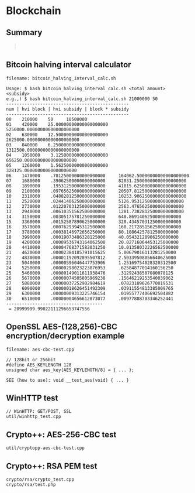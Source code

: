 Blockchain
===============


Summary
----------
> <br>



Bitcoin halving interval calculator
----------
>

    filename: bitcoin_halving_interval_calc.sh

    Usage: $ bash bitcoin_halving_interval_calc.sh <total amount> <subsidy>
    e.g.,) $ bash bitcoin_halving_interval_calc.sh 21000000 50
    -----------------------------------------------
    num | hvi block | hvi subsidy | block * subsidy
    -----------------------------------------------
    00    210000    50     10500000
    01    420000    25.00000000000000000000     5250000.00000000000000000000
    02    630000    12.50000000000000000000     2625000.00000000000000000000
    03    840000    6.25000000000000000000     1312500.00000000000000000000
    04    1050000    3.12500000000000000000     656250.00000000000000000000
    05    1260000    1.56250000000000000000     328125.00000000000000000000
    06    1470000    .78125000000000000000     164062.50000000000000000000
    07    1680000    .39062500000000000000     82031.25000000000000000000
    08    1890000    .19531250000000000000     41015.62500000000000000000
    09    2100000    .09765625000000000000     20507.81250000000000000000
    10    2310000    .04882812500000000000     10253.90625000000000000000
    11    2520000    .02441406250000000000     5126.95312500000000000000
    12    2730000    .01220703125000000000     2563.47656250000000000000
    13    2940000    .00610351562500000000     1281.73828125000000000000
    14    3150000    .00305175781250000000     640.86914062500000000000
    15    3360000    .00152587890625000000     320.43457031250000000000
    16    3570000    .00076293945312500000     160.21728515625000000000
    17    3780000    .00038146972656250000     80.10864257812500000000
    18    3990000    .00019073486328125000     40.05432128906250000000
    19    4200000    .00009536743164062500     20.02716064453125000000
    20    4410000    .00004768371582031250     10.01358032226562500000
    21    4620000    .00002384185791015625     5.00679016113281250000
    22    4830000    .00001192092895507812     2.50339508056640625000
    23    5040000    .00000596046447753906     1.25169754028320312500
    24    5250000    .00000298023223876953     .62584877014160156250
    25    5460000    .00000149011611938476     .31292438507080078125
    26    5670000    .00000074505805969238     .15646219253540039062
    27    5880000    .00000037252902984619     .07823109626770019531
    28    6090000    .00000018626451492309     .03911554813385009765
    29    6300000    .00000009313225746154     .01955777406692504882
    30    6510000    .00000004656612873077     .00977888703346252441
    -------------------------------------
     = 20999999.99022111296653747556



OpenSSL AES-(128,256)-CBC encryption/decryption example
----------
>

    filename: aes-cbc-test.cpp

    // 128bit or 256bit
    #define AES_KEYLENGTH 128
    unsigned char aes_key[AES_KEYLENGTH/8] = { ... };

    SEE (how to use): void __test_aes(void) { ... }



WinHTTP test
----------
>

    // WinHTTP: GET/POST, SSL
    util/winhttp_test.cpp



Crypto++: AES-256-CBC test
----------
>

    util/cryptopp-aes-cbc-test.cpp



Crypto++: RSA PEM test
----------
>

    crypto/rsa/crypto_test.cpp
    crypto/rsa/test.php



